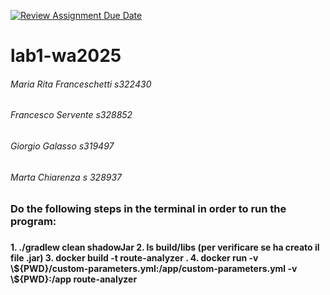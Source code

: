 [![Review Assignment Due Date](https://classroom.github.com/assets/deadline-readme-button-22041afd0340ce965d47ae6ef1cefeee28c7c493a6346c4f15d667ab976d596c.svg)](https://classroom.github.com/a/vlo9idtn)
# lab1-wa2025

<h6> Maria Rita Franceschetti s322430 </h6>
<h6> Francesco Servente s328852</h6>
<h6> Giorgio Galasso s319497 </h6>
<h6> Marta Chiarenza s 328937</h6>



<h3>Do the following steps in the terminal in order to run the program:<h3>
<h4>
1. ./gradlew clean shadowJar
2. ls build/libs (per verificare se ha creato il file .jar)
3. docker build -t route-analyzer .
4. docker run -v \${PWD}/custom-parameters.yml:/app/custom-parameters.yml -v \${PWD}:/app route-analyzer
   <h4>

